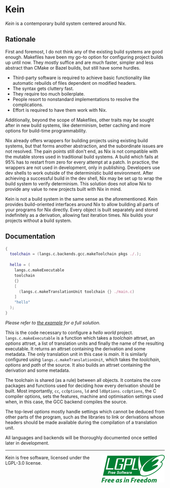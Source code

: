 # Kein
*Kein* is a contemporary build system centered around Nix.

## Rationale
First and foremost, I do not think any of the existing build systems are
good enough. Makefiles have been my go-to option for configuring project builds
up until now. They mostly suffice and are much faster, simpler and less
abstract than CMake or Bazel builds, but still have some hurdles.

- Third-party software is required to achieve basic functionality like
  automatic rebuilds of files dependent on modified headers.
- The syntax gets cluttery fast.
- They require too much boilerplate.
- People resort to nonstandard implementations to resolve the complications.
- Effort is required to have them work with Nix.

Additionally, beyond the scope of Makefiles, other traits may be sought after in
new build systems, like determinism, better caching and more options for
build-time programmability.

Nix already offers wrappers for building projects using existing build systems,
but that forms another abstraction, and the subordinate issues are not resolved.
The pain points still don't end, as Nix is not compatible with the mutable
stores used in traditional build systems. A build which fails at 95% has to
restart from zero for every attempt at a patch. In practice, the wrappers are
not used in development, only in publishing. Developers use dev shells to
work outside of the deterministic build environment. After achieving a
successful build in the dev shell, Nix may be set up to wrap the build system
to verify determinism. This solution does not allow Nix to provide any value to
new projects built with Nix in mind.

Kein is not a build system in the same sense as the aforementioned. Kein
provides build-oriented interfaces around Nix to allow building all parts of
your programs for Nix directly. Every object is built separately and stored
indefinitely as a derivation, allowing fast iteration times. Nix builds your
projects without a build system.

## Documentation
```nix
{
  toolchain = (langs.c.backends.gcc.makeToolchain pkgs ./.);

  hello = (
    langs.c.makeExecutable
    toolchain
    {}
    [
      (langs.c.makeTranslationUnit toolchain {} ./main.c)
    ]
    "hello"
  );
}
```
*Please refer to [the example](example/flake.nix) for a full solution.*

This is the code necessary to configure a *hello world* project.
`langs.c.makeExecutable` is a function which takes a *toolchain* attrset, an
*options* attrset, a list of translation units and finally the name of the
resulting executable. It returns an attrset containing the derivation and some
metadata. The only translation unit in this case is *main*. It is similarly
configured using `langs.c.makeTranslationUnit`, which takes the *toolchain*,
*options* and *path* of the source. It also builds an attrset containing the
derivation and some metadata.

The toolchain is shared (as a rule) between all objects. It contains the core
packages and functions used for deciding how every derivation should be built.
Most importantly, `cc`, `ccOptions`, `ld` and `ldOptions`. `ccOptions`, the C
compiler options, sets the features, machine and optimisation settings used
when, in this case, the GCC backend compiles the source.

The top-level *options* mostly handle settings which cannot be deduced from
other parts of the program, such as the libraries to link or derivations whose
headers should be made available during the compilation of a translation unit.

All languages and backends will be thoroughly documented once settled later in
development.

---

<img src="docs/lgpl.svg" alt="drawing" width="200" align="right"/>

Kein is free software, licensed under the LGPL-3.0 license.

